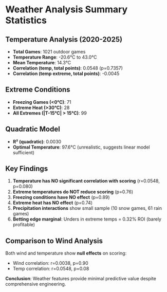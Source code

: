 # Weather Analysis Summary Statistics

## Temperature Analysis (2020-2025)

- **Total Games**: 1021 outdoor games
- **Temperature Range**: -20.6°C to 43.0°C
- **Mean Temperature**: 14.3°C
- **Correlation (temp, total points)**: 0.0548 (p=0.7357)
- **Correlation (temp extreme, total points)**: -0.0045

## Extreme Conditions

- **Freezing Games (<0°C)**: 71
- **Extreme Heat (>30°C)**: 28
- **All Extremes (|T-15°C| > 15°C)**: 99

## Quadratic Model

- **R² (quadratic)**: 0.0030
- **Optimal Temperature**: 97.6°C (unrealistic, suggests linear model sufficient)

## Key Findings

1. **Temperature has NO significant correlation with scoring** (r=0.0548, p=0.080)
2. **Extreme temperatures do NOT reduce scoring** (p=0.76)
3. **Freezing conditions have NO effect** (p=0.89)
4. **Extreme heat has NO effect** (p=0.74)
5. **Precipitation interactions** show small sample (10 snow games, 61 rain games)
6. **Betting edge marginal**: Unders in extreme temps = 0.32% ROI (barely profitable)

## Comparison to Wind Analysis

Both wind and temperature show **null effects** on scoring:
- Wind correlation: r=0.0038, p=0.90
- Temp correlation: r=0.0548, p=0.08

**Conclusion**: Weather features provide minimal predictive value despite comprehensive engineering.

